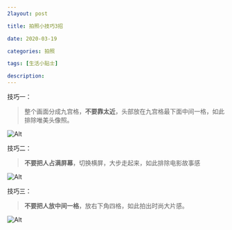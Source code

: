 ```yaml
---
2layout: post

title: 拍照小技巧3招

date: 2020-03-19

categories: 拍照

tags: [生活小贴士]

description: 
---
```


技巧一：

> 整个画面分成九宫格，**不要靠太近**，头部放在九宫格最下面中间一格，如此排除唯美头像照。

![Alt](https://user-images.githubusercontent.com/35519242/77037656-c0703980-69ec-11ea-85b4-6fd02617f557.png)

技巧二：

> **不要把人占满屏幕**，切换横屏，大步走起来，如此排除电影故事感

![Alt](https://user-images.githubusercontent.com/35519242/77037751-fb726d00-69ec-11ea-9ba9-2afc2adbb334.png)

技巧三：

> **不要把人放中间一格**，放右下角四格，如此拍出时尚大片感。

![Alt](https://user-images.githubusercontent.com/35519242/77037789-1644e180-69ed-11ea-9b83-aecc5a28b224.png)

